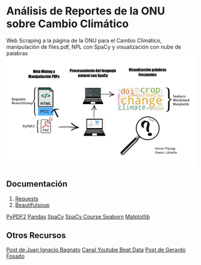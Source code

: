 # Análisis de Reportes de la ONU sobre Cambio Climático
Web Scraping a la página de la ONU para el Cambio Climático, manipulación de files.pdf, NPL con SpaCy y visualización con nube de palabras 
![alt text](https://github.com/LiliValGo/Analisis_Reportes_ONU_Cambio_Climatico/blob/master/LiliValgo-workflow-npl-project.jpg?raw=true)

## Documentación
1. [Requests](https://requests.readthedocs.io/en/latest/)</li>
2.  [Beautifulsoup](https://beautiful-soup-4.readthedocs.io/en/latest/)
 



[PyPDF2](https://pypdf2.readthedocs.io/en/latest/)
[Pandas](https://pandas.pydata.org/docs/user_guide/index.html)
[SpaCy](https://spacy.io/usage)
[SpaCy Course ](https://course.spacy.io/en/)
[Seaborn](https://seaborn.pydata.org/)
[Matplotlib](https://matplotlib.org/stable/index.html)


## Otros Recursos
[Post de Juan Ignacio Bagnato](https://www.aprendemachinelearning.com/ejercicio-nlp-cuentos-de-hernan-casciari-python-espanol/)
[Canal Youtube Beat Data](https://youtu.be/64zPBbc2LTU)
[Post de Gerardo Fosado  ](https://medium.com/@yeralway1/primeros-pasos-en-nlp-con-spacy-un-vistazo-general-734686843a57)
